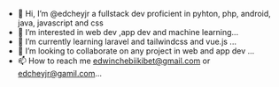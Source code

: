 - 👋 Hi, I’m @edcheyjr a fullstack dev proficient in pyhton, php, android, java, javascript and css
- 👀 I’m interested in web dev ,app dev and machine learning...
- 🌱 I’m currently learning laravel and tailwindcss and vue.js ...
- 💞️ I’m looking to collaborate on any project in web and app dev ...
- 📫 How to reach me edwinchebiikibet@gmail.com or edcheyjr@gamil.com...

<!---
edcheyjr/edcheyjr is a ✨ special ✨ repository because its `README.md` (this file) appears on your GitHub profile.
You can click the Preview link to take a look at your changes.
--->
